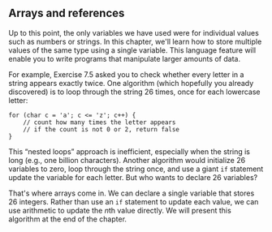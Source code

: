##  Arrays and references


Up to this point, the only variables we have used were for individual values such as numbers or strings.
In this chapter, we'll learn how to store multiple values of the same type using a single variable.
This language feature will enable you to write programs that manipulate larger amounts of data.

For example, Exercise 7.5 asked you to check whether every letter in a string appears exactly twice.
One algorithm (which hopefully you already discovered) is to loop through the string 26 times, once for each lowercase letter:

```code
for (char c = 'a'; c <= 'z'; c++) {
    // count how many times the letter appears
    // if the count is not 0 or 2, return false
}
```

This “nested loops” approach is inefficient, especially when the string is long (e.g., one billion characters).
Another algorithm would initialize 26 variables to zero, loop through the string once, and use a giant `if` statement update the variable for each letter.
But who wants to declare 26 variables?

That's where arrays come in.
We can declare a single variable that stores 26 integers.
Rather than use an `if` statement to update each value, we can use arithmetic to update the $n$th value directly.
We will present this algorithm at the end of the chapter.